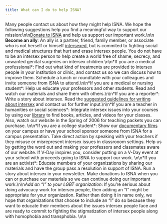 ```yaml
---
title: What can I do to help ISNA?
---
```


Many people contact us about how they might help <span class="caps">ISNA</span>. We hope the following suggestions help you find a meaningful way to support our mission:\n\n[Donate to <span class="caps">ISNA</span>][1] and help us support our important work.\n\n **Become an ally**: An ally is a partner, friend, family member, or associate who is not herself or himself [intersexed][2], but is commited to fighting social and medical structures that hurt and erase intersex people. You do not have to be an intersex person to help create a world free of shame, secrecy, and unwanted genital surgeries on intersex children.\n\n\*If you are a medical professional\*: Find out what kind of treatments are provided to intersex people in your institution or clinic, and contact us so we can discuss how to improve them. Schedule a lunch or roundtable with your colleagues and invite someone from <span class="caps">ISNA</span> to attend.\n\n\*If you are a medical or nursing student\*: Help us educate your professors and other students. Read and watch our materials and share them with others.\n\n\*If you are a reporter\*: Write a story about intersex. Read the [suggested guidelines for writing about intersex][3] and contact us for further input.\n\n\*If you are a teacher in humanities or social sciences\*: Integrate intersex issues into your courses by using our [library][4] to find books, articles, and videos for your classes. Also, watch our website in the Spring of 2006 for teaching packets you can purchase. \n\n\*If you are a college student\*: Show our [documentary films][5] on your campus or have your school sponsor someone from <span class="caps">ISNA</span> for a campus presentation. Take direct action by speaking with your teachers if they misuse or misrepresent intersex issues in classrooom settings. Help us by getting the word out and making your professors and classmates aware of our website. If V-Day inspires you, consider putting on a V-Day event at your school with proceeds going to <span class="caps">ISNA</span> to support our work. \n\n\*If you are an activist\*: Educate members of your organizations by sharing our materials and have the group pass a resolution in support of <span class="caps">ISNA</span>. Run a story about intersex in your newsletter. Make donations to <span class="caps">ISNA</span> when you can or purchase our materials so we can continue doing our important work.\n\n*Add an &#8220;I&#8221; to your <span class="caps">LGBT</span> organization*: If you&#8217;re serious about doing advocacy work for intersex people, then adding an &#8220;I&#8221; might be appropriate for your organization. Rather than doing it in name only, we hope that organizations that choose to include an &#8220;I&#8221; do so because they want to educate their members about the issues intersex people face and are ready to commit to fighting the stigmatization of intersex people along with homophobia and transphobia. \n\n

 [1]: /donate
 [2]: http://www.isna.org/faq/what_is_intersex
 [3]: http://www.isna.org/node/977
 [4]: http://www.isna.org/taxonomy/term/7
 [5]: http://www.isna.org/videos